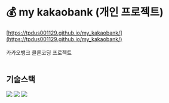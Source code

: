 # 💰 my kakaobank (개인 프로젝트)

[https://tpdus001129.github.io/my_kakaobank/](https://tpdus001129.github.io/my_kakaobank/)<br/><br/>
카카오뱅크 클론코딩 프로젝트
<br/><br/>

## 기술스택

<div align="left">
  <img src="https://img.shields.io/badge/HTML5-E34F26?style=flat-square&logo=html5&logoColor=white"/>
  <img src="https://img.shields.io/badge/CSS3-1572B6?style=flat-square&logo=css3&logoColor=white"/>
  <img src="https://img.shields.io/badge/JavaScript-F7DF1E?style=flat-square&logo=javascript&logoColor=black"/>
</div>
<br/>
